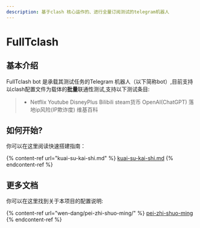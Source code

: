 ```yaml
---
description: 基于clash 核心运作的、进行全量订阅测试的telegram机器人
---
```


# FullTclash

## 基本介绍

FullTclash bot 是承载其测试任务的Telegram 机器人（以下简称bot）,目前支持以clash配置文件为载体的**批量**联通性测试,支持以下测试条目:

> * Netflix Youtube DisneyPlus Bilibili steam货币 OpenAI(ChatGPT) 落地ip风险(IP欺诈度) 维基百科

## 如何开始?

你可以在这里阅读快速搭建指南：

{% content-ref url="kuai-su-kai-shi.md" %}
[kuai-su-kai-shi.md](kuai-su-kai-shi.md)
{% endcontent-ref %}

## 更多文档

你可以在这里找到关于本项目的配置说明:

{% content-ref url="wen-dang/pei-zhi-shuo-ming/" %}
[pei-zhi-shuo-ming](wen-dang/pei-zhi-shuo-ming/)
{% endcontent-ref %}
